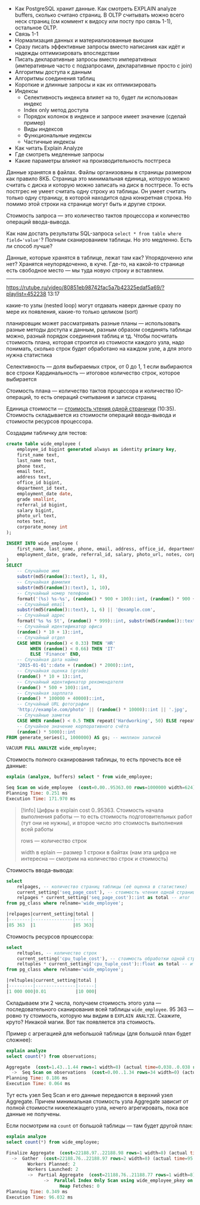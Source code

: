 - Как PostgreSQL хранит данные. Как смотреть EXPLAIN analyze buffers, сколько считано страниц. В OLTP считывать можно всего неск страниц (см коммент к видосу или посту про связь 1-1), остальное OLTP.
- Связь 1-1
- Нормализация данных и материализованные вьюшки
- Сразу писать эффективные запросы вместо написания как идёт и надежды оптимизировать впоследствии
- Писать декларативные запросы вместо императивных (императивные часто с подзапросами, декларативные просто с join)
- Алгоритмы доступа к данным
- Алгоритмы соединения таблиц
- Короткие и длинные запросы и как их оптимизировать
- Индексы
	- Селективность индекса влияет на то, будет ли использован индекс
	- Index only метод доступа
	- Порядок колонок в индексе и запросе имеет значение (сделай пример)
	- Виды индексов
	- Функциональные индексы
	- Частичные индексы
- Как читать Explain Analyze
- Где смотреть медленные запросы
- Какие параметры влияют на производительность постгреса

Данные хранятся в файлах. Файлы организованы в страницы размером как правило 8КБ. Страница это минимальная единица, которую можно считать с диска и которую можно записать на диск в постгресе. То есть постгрес не умеет считать одну строку из таблицы. Он умеет считать только одну страницу, в которой находится одна конкретная строка. Но помимо этой строки на странице могут быть и другие строки.

Стоимость запроса — это количество тактов процессора и количество операций ввода-вывода.

Как нам достать результаты SQL-запроса `select * from table where field='value'`? Полным сканированием таблицы. Но это медленно. Есть ли способ лучше?

Данные, которые хранятся в таблице, лежат там как? Упорядоченно или нет? Хранятся неупорядоченно, в куче. Где-то, на какой-то странице есть свободное место — мы туда новую строку и вставляем.

---
https://rutube.ru/video/80851eb98742fac5a7b42325edaf5a69/?playlist=452238
13:17

какие-то узлы (nested loop) могут отдавать наверх данные сразу по мере их появления, какие-то только целиком (sort)

планировщик может рассматривать разные планы — использовать разные методы доступа к данным, разным образом соединять таблицы можно, разный порядок соединения таблиц и тд. Чтобы посчитать стоимость плана, которая строится из стоимости каждого узла, надо понимать, сколько строк будет обработано на каждом узле, а для этого нужна статистика

Селективность — доля выбираемых строк, от 0 до 1, 1 если выбираются все строки
Кардинальность — итоговое количество строк, которое выбирается

Стоимость плана — количество тактов процессора и количество IO-операций, то есть операций считывания и записи страниц

Единица стоимости — [стоимость чтения одной странички](https://rutube.ru/video/7b35a0eaf75abb38f5962d99ed064a84/?playlist=452238) (10:35). Стоимость складывается из стоимости операций ввода-вывода и стоимости ресурсов процессора.

Создадим табличку для тестов:

```sql
create table wide_employee (
    employee_id bigint generated always as identity primary key,
    first_name text,
    last_name text,
    phone text,
    email text,
    address text,
    office_id bigint,
    department_id text,
    employment_date date,
    grade smallint,
    referral_id bigint,
    salary bigint,
    photo_url text,
    notes text,
    corporate_money int
);

INSERT INTO wide_employee (
    first_name, last_name, phone, email, address, office_id, department_id,
    employment_date, grade, referral_id, salary, photo_url, notes, corporate_money
)
SELECT 
    -- Случайное имя
    substr(md5(random()::text), 1, 8),
    -- Случайная фамилия
    substr(md5(random()::text), 1, 10),
    -- Случайный номер телефона
    format('(%s) %s-%s', (random() * 900 + 100)::int, (random() * 900 + 100)::int, (random() * 9000 + 1000)::int),
    -- Случайный email
    substr(md5(random()::text), 1, 6) || '@example.com',
    -- Случайный адрес
    format('%s %s St', (random() * 999)::int, substr(md5(random()::text), 1, 6)),
    -- Случайный идентификатор офиса
    (random() * 10 + 1)::int,
    -- Случайный отдел
    CASE WHEN (random() < 0.33) THEN 'HR'
         WHEN (random() < 0.66) THEN 'IT'
         ELSE 'Finance' END,
    -- Случайная дата найма
    '2015-01-01'::date + (random() * 2000)::int,
    -- Случайная оценка (grade)
    (random() * 10 + 1)::int,
    -- Случайный идентификатор рекомендателя
    (random() * 500 + 100)::int,
    -- Случайная зарплата
    (random() * 100000 + 40000)::int,
    -- Случайный URL фотографии
    'http://example.com/photo' || (random() * 10000)::int || '.jpg',
    -- Случайные заметки
    CASE WHEN random() < 0.5 THEN repeat('Hardworking', 50) ELSE repeat('Punctual', 50) END,
    -- Случайное значение корпоративного счёта
    (random() * 5000)::int
FROM generate_series(1, 1000000) AS gs; -- миллион записей

VACUUM FULL ANALYZE wide_employee;
```

Стоимость полного сканирования таблицы, то есть прочесть все её данные:

```sql
explain (analyze, buffers) select * from wide_employee;

Seq Scan on wide_employee  (cost=0.00..95363.00 rows=1000000 width=624) (actual time=0.010..144.900 rows=1000000 loops=1)
Planning Time: 0.251 ms
Execution Time: 171.970 ms
```

>[!info] Цифры в explain
> cost 0..95363. Стоимость начала выполнения работы — то есть стоимость подготовительных работ (тут они не нужны), и второе число это стоимость выполнения всей работы
> 
> rows — количество строк
> 
> width в eplain — размер 1 строки в байтах (нам эта цифра не интересна — смотрим на количество строк и стоимость)


Стоимость ввода-вывода:

```sql
select
	relpages, -- количество страниц таблицы (её оценка в статистике)
	current_setting('seq_page_cost'), -- стоимость чтения одной страницы
	relpages * current_setting('seq_page_cost')::int as total -- итог
from pg_class where relname='wide_employee';

|relpages|current_setting|total |
|--------|---------------|------|
|85 363  |1              |85 363|
```

Стоимость ресурсов процессора:

```sql
select
	reltuples, -- количество строк
	current_setting('cpu_tuple_cost'), -- стоимость обработки одной строки
	reltuples * current_setting('cpu_tuple_cost')::float as total -- итог
from pg_class where relname='wide_employee';

|reltuples|current_setting|total |
|---------|---------------|------|
|1 000 000|0.01           |10 000|
```

Складываем эти 2 числа, получаем стоимость этого узла — последовательного сканирования всей таблицы `wide_employee`. 95 363 — ровно ту стоимость, которую мы видим в `EXPLAIN ANALYZE`. Скажите, круто? Никакой магии. Вот так появляется эта стоимость.

Пример с агрегацией для небольшой таблицы (для большой план будет сложнее):

```sql
explain analyze
select count(*) from observations;

Aggregate  (cost=1.43..1.44 rows=1 width=8) (actual time=0.038..0.038 rows=1 loops=1)
  ->  Seq Scan on observations  (cost=0.00..1.34 rows=34 width=0) (actual time=0.028..0.031 rows=34 loops=1)
Planning Time: 0.186 ms
Execution Time: 0.064 ms
```

Тут есть узел Seq Scan и его данные передаются в верхний узел Aggregate. Причем минимальная стоимость узла Aggregate зависит от полной стоимости нижележащего узла, нечего агрегировать, пока все данные не получены.

Если посмотрим на `count` от большой таблицы — там будет другой план:

```sql
explain analyze
select count(*) from wide_employee;

Finalize Aggregate  (cost=22188.97..22188.98 rows=1 width=8) (actual time=95.821..95.860 rows=1 loops=1)
  ->  Gather  (cost=22188.76..22188.97 rows=2 width=8) (actual time=95.815..95.856 rows=3 loops=1)
        Workers Planned: 2
        Workers Launched: 2
        ->  Partial Aggregate  (cost=21188.76..21188.77 rows=1 width=8) (actual time=85.843..85.843 rows=1 loops=3)
              ->  Parallel Index Only Scan using wide_employee_pkey on wide_employee  (cost=0.42..20147.09 rows=416667 width=0) (actual time=0.116..57.502 rows=333333 loops=3)
                    Heap Fetches: 0
Planning Time: 0.349 ms
Execution Time: 96.032 ms
```
